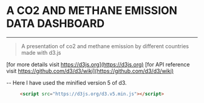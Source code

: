 # A CO2 AND METHANE EMISSION DATA DASHBOARD

  ----------
   > A presentation of co2 and methane emission by different countries made with d3.js

   [for more details visit  https://d3js.org](https://d3js.org)
   [for API reference visit https://github.com/d3/d3/wiki](https://github.com/d3/d3/wiki)

   -- Here I have used the minified version 5 of d3.
   ```Html
        <script src="https://d3js.org/d3.v5.min.js"></script>
   ```